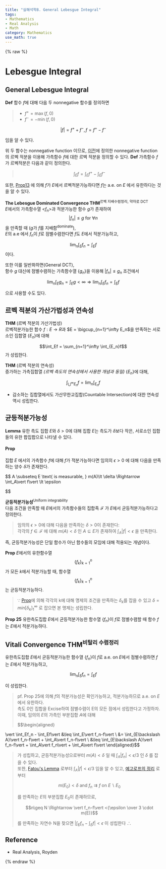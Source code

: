```yaml
---
title: "실해석학8. General Lebesgue Integral"
tags:
- Mathematics
- Real Analysis
- Math
category: Mathematics
use_math: true
---
```

{% raw %}
# Lebesgue Integral
## General Lebesgue Integral
 **Def**
 함수 $f$에 대해 다음 두 nonnegative 함수를 정의하면
 >- $f^+ = \max(f, 0)$
 >- $f^-= -\min(f, 0)$    
 

$$\vert f\vert  = f^+ +f^- ,f = f^+-f^- $$   

임을 알 수 있다.

위 두 함수는 nonnegative function 이므로, [이전](https://ddangchani.github.io/mathematics/실해석학7)에 정의한 nonnegative function의 르벡 적분을 이용해 가측함수 $f$에 대한 르벡 적분을 정의할 수 있다. 
**Def** 가측함수 $f$가 르벡적분은 다음과 같이 정의한다.
>$$\int_E f = \int_Ef^+ - \int_E f^-$$

또한, [Prop13](https://ddangchani.github.io/mathematics/실해석학7) 에 의해 $f$가 $E$에서 르벡적분가능하다면 $f$는 a.e. on $E$ 에서 유한하다는 것을 알 수 있다.

**The Lebesgue Dominated Convergence THM**<sup>르벡 지배수렴정리, 약자로 DCT</sup>   
$E$에서의 가측함수열 <$f_n$>과 적분가능한 함수 $g$가 존재하여 $$\vert f_n\vert  \leq g \text{   for   } \forall n$$ 을 만족할 때 ($g$가 $f$를 지배함<sup>dominate</sup>),   
$E$의 a.e 에서 $f_n$이 $f$로 점별수렴한다면 $f$도 $E$에서 적분가능하고,

$$\lim_n\int_Ef_n = \int_Ef$$ 이다.

또한 이를 일반화하면(General DCT),   
 함수 $g$ 대신에 점별수렴하는 가측함수열 {$g_n$}을 이용해 $\vert f_n\vert \leq g_n$ 조건에서   

$$\lim_n\int_Eg_n = \int_Eg<\infty \Rightarrow \lim_n\int_Ef_n = \int_E f$$ 

으로 사용할 수도 있다.

## 르벡 적분의 가산가법성과 연속성
**THM** (르벡 적분의 가산가법성)   
르벡적분가능한 함수 $f:E\to R$과 $E = \bigcup_{n=1}^\infty E_n$을 만족하는 서로소인 집합열 {$E_n$}에 대해   

$$\int_Ef = \sum_{n=1}^\infty \int_{E_n}f$$ 가 성립한다.

**THM** (르벡 적분의 연속성)   
증가하는 가측집합열 *(르벡 측도의 연속성에서 사용한 개념과 동일)* {$E_n$}에 대해,   

$$\int_{\bigcup^\infty E_n}f = \lim_n\int_{E_n}f$$

- 감소하는 집합열에서도 가산무한교집합(Countable Intersection)에 대한 연속성 역시 성립한다.

## 균등적분가능성
**Lemma** 유한 측도 집합 $E$와 $\delta >0$에 대해 집합 $E$는 측도가 $\delta$보다 작은, 서로소인 집합들의 유한 합집합으로 나타낼 수 있다.

#### **Prop** 
집합 $E$ 에서의 가측함수 $f$에 대해 $f$가 적분가능하다면 임의의 $\epsilon >0$ 에 대해 다음을 만족하는 양수 $\delta$가 존재한다.

$$ A \subseteq E \text{  is measurable,  } m(A)\lt \delta \Rightarrow \int_A\vert f\vert \lt \epsilon

$$

**균등적분가능성**<sup>Uniform integrability</sup>   
다음 조건을 만족할 때 $E$에서의 가측함수들의 집합족 $\mathcal F$ 가 $E$에서 균등적분가능하다고 정의한다.
> 임의의 $\epsilon>0$에 대해 다음을 만족하는 $\delta >0$이 존재한다:   
> 각각의 $f \in \mathcal F$ 에 대해 $m(A)<\delta$ 인 $A \subseteq E$가 존재하여 $\int_A\vert f\vert <\epsilon$ 을 만족한다.

즉, 균등적분가능성은 단일 함수가 아닌 함수들의 모임에 대해 적용되는 개념이다.

**Prop** $E$에서의 유한함수열 $$\{f_k\}_{k=1}^n$$ 가 모든 $k$에서 적분가능할 때, 함수열 $$\{f_k\}_{k=1}^n$$ 는 균등적분가능하다.
> $\because$ [Prop](#prop)에 의해 각각의 k에 대해 명제의 조건을 만족하는 $\delta_k$를 잡을 수 있고 $\delta = min[\delta_k]_1^\infty$ 로 잡으면 본 명제는 성립한다.

**Prop 25** 유한측도집합 $E$에서 균등적분가능한 함수열 {$f_n$}이 $f$로 점별수렴할 때 함수 $f$는 $E$에서 적분가능하다.

## **Vitali Convergence THM**<sup>비탈리 수렴정리</sup>
유한측도집합 $E$에서 균등적분가능한 함수열 {$f_n$}이 $f$로 a.e. on $E$에서 점별수렴하면 $f$는 $E$에서 적분가능하고,   

$$\lim_n \int_Ef_n = \int_Ef$$   

이 성립한다.

> pf. Prop 25에 의해 $f$의 적분가능성은 확인가능하고, 적분가능하므로 a.e. on $E$에서 유한하다.   
> 측도 0인 집합을 Excise하여 점별수렴이 E의 모든 점에서 성립한다고 가정하자. 이때, 임의의 $E$의 가측인 부분집합 $A$에 대해   
> 
> $$\begin{aligned}
> 
\vert \int_Ef_n - \int_Ef\vert  &\leq \int_E\vert f_n-f\vert \\ &= \int_{E\backslash A}\vert f_n-f\vert  + \int_A\vert f_n-f\vert  \\ &\leq \int_{E\backslash A}\vert f_n-f\vert  + \int_A\vert f_n\vert  + \int_A\vert f\vert 
\end{aligned}$$   
>가 성립하고, 균등적분가능성으로부터 $m(A)<\delta$ 일 때 $\int_A\vert f_n\vert <\epsilon/3$ 인 $\delta$ 를 잡을 수 있다.   
> 또한, [Fatou's Lemma](https://ddangchani.github.io/mathematics/실해석학7) 로부터 $\int_A\vert f\vert <\epsilon/3$ 임을 알 수 있고, [예고로프의 정리](https://ddangchani.github.io/mathematics/실해석학6) 로부터    
> 
> $$m(E_0)<\delta \text{  and  } f_n \rightrightarrows f \text{  on   }E\;\backslash \;E_0$$   
> 
> 를 만족하는 $E$의 부분집합 $E_0$이 존재하므로,
> 
> $$n\geq N \Rightarrow \vert f_n-f\vert <{\epsilon \over 3 \cdot m(E)}$$    
> 
> 를 만족하는 자연수 N을 찾으면 $\vert \int_Ef_n-\int_Ef\vert <\epsilon$ 이 성립한다 $\therefore$



## Reference
 - Real Analysis, Royden


{% endraw %}